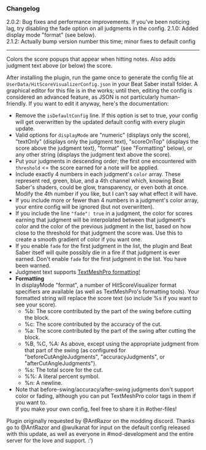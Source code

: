 ### Changelog
2.0.2: Bug fixes and performance improvements. If you've been noticing lag, try disabling the fade option on all judgments in the config.
2.1.0: Added display mode "format" (see below).  
2.1.2: Actually bump version number this time; minor fixes to default config
***
Colors the score popups that appear when hitting notes. Also adds judgment text above (or below) the score.

After installing the plugin, run the game once to generate the config file at `UserData/HitScoreVisualizerConfig.json` in your Beat Saber install folder. A graphical editor for this file is in the works; until then, editing the config is considered an advanced feature, as JSON is not particularly human-friendly. If you want to edit it anyway, here's the documentation:
* Remove the `isDefaultConfig` line. If this option is set to true, your config will get overwritten by the updated default config with every plugin update.
* Valid options for `displayMode` are "numeric" (displays only the score), "textOnly" (displays only the judgment text), "scoreOnTop" (displays the score above the judgment text), "format" (see "Formatting" below), or any other string (displays the judgment text above the score).
* Put your judgments in descending order; the first one encountered with `threshold` <= the score earned for a note will be applied.
* Include exactly 4 numbers in each judgment's `color` array. These represent red, green, blue, and a 4th channel which, knowing Beat Saber's shaders, could be glow, transparency, or even both at once. Modify the 4th number if you like, but I can't say what effect it will have.
* If you include more or fewer than 4 numbers in a judgment's color array, your entire config will be ignored (but not overwritten).
* If you include the line `"fade": true` in a judgment, the color for scores earning that judgment will be interpolated between that judgment's color and the color of the previous judgment in the list, based on how close to the threshold for that judgment the score was. Use this to create a smooth gradient of color if you want one.
* If you enable `fade` for the first judgment in the list, the plugin and Beat Saber itself will quite possibly die in a fire if that judgment is ever earned. Don't enable `fade` for the first judgment in the list. You have been warned.
* Judgment text supports [TextMeshPro formatting!](http://digitalnativestudios.com/textmeshpro/docs/rich-text/)
* **Formatting**  
In displayMode "format", a number of HitScoreVisualizer format specifiers are available (as well as TextMeshPro's formatting tools). Your formatted string will replace the score text (so include %s if you want to see your score).
  *   %b: The score contributed by the part of the swing before cutting the block.  
  *   %c: The score contributed by the accuracy of the cut.  
  *   %a: The score contributed by the part of the swing after cutting the block.  
  *   %B, %C, %A: As above, except using the appropriate judgment from that part of the swing (as configured for "beforeCutAngleJudgments", "accuracyJudgments", or "afterCutAngleJudgments").  
  *   %s: The total score for the cut.  
  *   %%: A literal percent symbol.  
  *   %n: A newline.  
* Note that before-swing/accuracy/after-swing judgments don't support color or fading, although you can put TextMeshPro color tags in them if you want to.  
If you make your own config, feel free to share it in #other-files!

Plugin originally requested by @AntRazor on the modding discord. Thanks go to @AntRazor and @wulkanat for input on the default config released with this update, as well as everyone in #mod-development and the entire server for the love and support. :')
